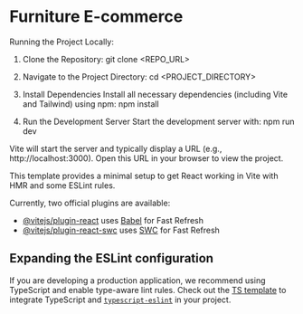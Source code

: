 # Furniture E-commerce

Running the Project Locally:

1. Clone the Repository: git clone <REPO_URL>

2. Navigate to the Project Directory: cd <PROJECT_DIRECTORY>

3. Install Dependencies Install all necessary dependencies (including Vite and
   Tailwind) using npm: npm install

4. Run the Development Server Start the development server with: npm run dev

Vite will start the server and typically display a URL (e.g.,
http://localhost:3000). Open this URL in your browser to view the project.

This template provides a minimal setup to get React working in Vite with HMR and
some ESLint rules.

Currently, two official plugins are available:

- [@vitejs/plugin-react](https://github.com/vitejs/vite-plugin-react/blob/main/packages/plugin-react/README.md)
  uses [Babel](https://babeljs.io/) for Fast Refresh
- [@vitejs/plugin-react-swc](https://github.com/vitejs/vite-plugin-react-swc)
  uses [SWC](https://swc.rs/) for Fast Refresh

## Expanding the ESLint configuration

If you are developing a production application, we recommend using TypeScript
and enable type-aware lint rules. Check out the
[TS template](https://github.com/vitejs/vite/tree/main/packages/create-vite/template-react-ts)
to integrate TypeScript and [`typescript-eslint`](https://typescript-eslint.io)
in your project.
